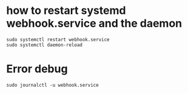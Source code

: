 # how to restart systemd webhook.service and the daemon

```
sudo systemctl restart webhook.service
sudo systemctl daemon-reload
```

# Error debug

```
sudo journalctl -u webhook.service
```
